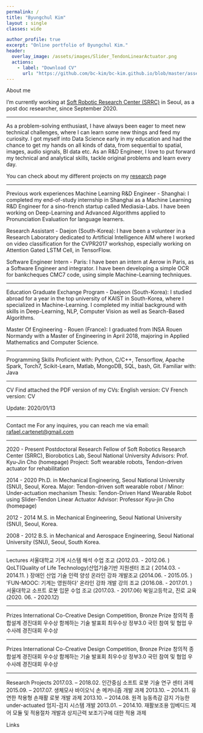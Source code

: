 ```yaml
---
permalink: /
title: "Byungchul Kim"
layout : single
classes: wide

author_profile: true
excerpt: "Online portfolio of Byungchul Kim."
header:
  overlay_image: /assets/images/Slider_TendonLinearActuator.png
  actions:
    - label: "Download CV"
      url: "https://github.com/bc-kim/bc-kim.github.io/blob/master/assets/CV/ByungchulKim-CV-2021-01-07.pdf"
---
```



About me

I’m currently working at [Soft Robotic Research Center (SRRC)][SRRC_link] in Seoul, as a post doc researcher, since September 2020.

---
As a problem-solving enthusiast, I have always been eager to meet new technical challenges, where I can learn some new things and feed my curiosity.
I got myself into Data Science early in my education and had the chance to get my hands on all kinds of data, from sequential to spatial, images, audio signals, BI data etc.
As an R&D Engineer, I love to put forward my technical and analytical skills, tackle original problems and learn every day.

You can check about my different projects on my [research][Research_link] page

--- 

Previous work experiences
Machine Learning R&D Engineer - Shanghai:
I completed my end-of-study internship in Shanghai as a Machine Learning R&D Engineer for a sino-french startup called Mediasia-Labs. I have been working on Deep-Learning and Advanced Algorithms applied to Pronunciation Evaluation for language learners.

Research Assistant - Daejon (South-Korea):
I have been a volunteer in a Research Laboratory dedicated to Artificial Intelligence AIM where I worked on video classification for the CVPR2017 workshop, especially working on Attention Gated LSTM Cell, in TensorFlow.

Software Engineer Intern - Paris:
I have been an intern at Aerow in Paris, as a Software Engineer and integrator. I have been developing a simple OCR for bankcheques CMC7 code, using simple Machine-Learning techniques.

---
Education
Graduate Exchange Program - Daejeon (South-Korea):
I studied abroad for a year in the top university of KAIST in South-Korea, where I specialized in Machine-Learning. I completed my initial background with skills in Deep-Learning, NLP, Computer Vision as well as Search-Based Algorithms.

Master Of Engineering - Rouen (France):
I graduated from INSA Rouen Normandy with a Master of Engineering in April 2018, majoring in Applied Mathematics and Computer Science.

---
Programming Skills
Proficient with: Python, C/C++, Tensorflow, Apache Spark, Torch7, Scikit-Learn, Matlab, MongoDB, SQL, bash, Git.
Familiar with: Java

---
CV
Find attached the PDF version of my CVs:
English version: CV
French version: CV

Update: 2020/01/13

---
Contact me
For any inquires, you can reach me via email: rafael.cartenet@gmail.com

---
2020 - Present
Postdoctoral Research Fellow of Soft Robotics Research Center (SRRC), Biorobotics Lab, Seoul National University
Advisors: Prof. Kyu-Jin Cho (homepage)
Project: Soft wearable robots, Tendon-driven actuator for rehabilitation

2014 - 2020
Ph.D. in Mechanical Engineering, Seoul National University (SNU), Seoul, Korea.
 Major: Tendon-driven soft wearable robot / Minor: Under-actuation mechanism
 Thesis: Tendon-Driven Hand Wearable Robot using Slider-Tendon Linear Actuator
 Advisor: Professor Kyu-jin Cho (homepage)

2012 - 2014
M.S. in Mechanical Engineering, Seoul National University (SNU), Seoul, Korea.

2008 - 2012
B.S. in Mechanical and Aerospace Engineering, Seoul National University (SNU), Seoul, South Korea.

---

Lectures
서울대학교 기계 시스템 해석 수업 조교 (2012.03. - 2012.06. )
QoLT(Quality of Life Technology)산업기술기반 지원센터 조교 ( 2014.03. - 2014.11. )
장애인 산업 기술 인력 양성 온라인 강좌 개발조교 (2014.06. - 2015.05. )
'FUN-MOOC: 기계는 영원하다' 온라인 강좌 개발 강의 조교 (2016.08. - 2017.01. )
서울대학교 소프트 로봇 입문 수업 조교 (2017.03. - 2017.06)
북일고등학교, 진로 교육 (2020. 06. - 2020.12)

---
Prizes 
International Co-Creative Design Competition, Bronze Prize
창의적 종합설계 경진대회 우수상
함께하는 기술 발표회 최우수상
정부3.0 국민 참여 및 협업 우수사례 경진대회 우수상

---
Prizes 
International Co-Creative Design Competition, Bronze Prize
창의적 종합설계 경진대회 우수상
함께하는 기술 발표회 최우수상
정부3.0 국민 참여 및 협업 우수사례 경진대회 우수상

---
Research Projects
2017.03. – 2018.02. 인간중심 소프트 로봇 기술 연구 센터 과제
2015.09. – 2017.07. 생체모사 바이오닉 손 메커니즘 개발 과제
2013.10. – 2014.11. 유연한 착용형 손재활 로봇 개발 과제
2013.10. – 2014.08. 원격 능동촉감 감지 가능한 under-actuated 엄지-검지 시스템 개발
2013.01. – 2014.10. 재활보조용 임베디드 제어 모듈 및 적용절차 개발과 상지근력 보조기구에 대한 적용 과제 

Links

[SRRC_link]: https://www.srrc.snu.ac.kr
[Research_link]: /researches/